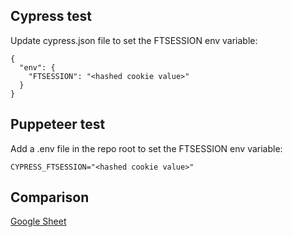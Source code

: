 ## Cypress test

Update cypress.json file to set the FTSESSION env variable:

```
{
  "env": {
    "FTSESSION": "<hashed cookie value>"
  }
}
```

## Puppeteer test

Add a .env file in the repo root to set the FTSESSION env variable:

```
CYPRESS_FTSESSION="<hashed cookie value>"
```


## Comparison

[Google Sheet](https://docs.google.com/spreadsheets/d/1EPbjXr_mByvKdqP7LgPEW1yN4czqWDPTWc1lNtJENOo/edit?usp=sharing)